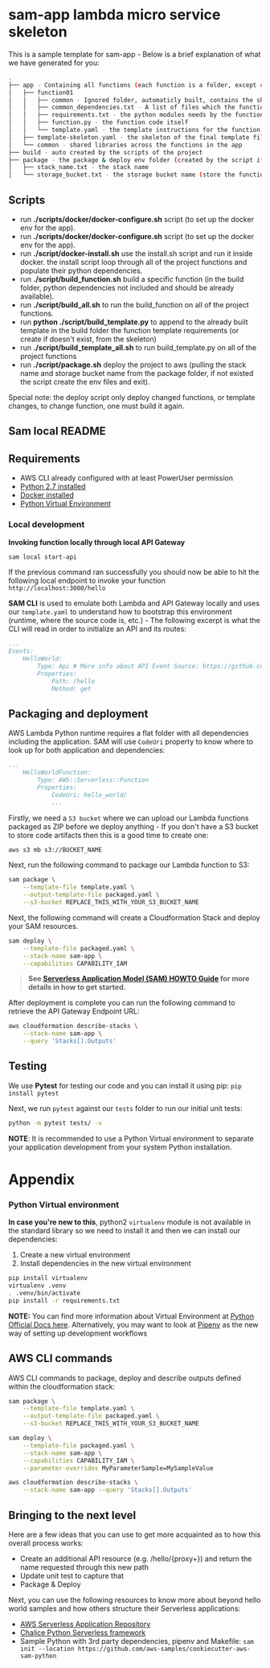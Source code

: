 # sam-app lambda micro service skeleton

This is a sample template for sam-app - Below is a brief explanation of what we have generated for you:

```bash
.
├── app - Containing all functions (each function is a folder, except common)
│   ├── function01
│   │   ├── common - Ignored folder, automaticly built, contains the shared libraries the function needs
│   │   ├── common_dependencies.txt - A list of files which the function needs from the common folder (can include sub folders in the common folder as well).
│   │   ├── requirements.txt - the python modules needs by the function
│   │   ├── function.py - the function code itself
│   │   └── template.yaml - the template instructions for the function (will be use to append to the resulting template the function part)
│   ├── template-skeleton.yaml - the skeleton of the final template file use to deploy to aws
│   └── common - shared libraries across the functions in the app
├── build - auto created by the scripts of the project
├── package - the package & deploy env folder (created by the script if not exist)
│   ├── stack_name.txt - the stack name
│   └── storage_bucket.txt - the storage bucket name (store the functions before deployment)

```

## Scripts
* run **./scripts/docker/docker-configure.sh** script (to set up the docker env for the app).
* run **./scripts/docker/docker-configure.sh** script (to set up the docker env for the app).
* run **./script/docker-install.sh** use the install.sh script and run it inside docker. the install script loop through all of the project functions and populate their python dependencies.
* run **./script/build_function.sh** build a specific function (in the build folder, python dependencies not included and should be already available).
* run **./script/build_all.sh** to run the build_function on all of the project functions.
* run **python ./script/build_template.py** to append to the already built template in the build folder the function template requirements (or create if doesn't exist, from the skeleton)
* run **./script/build_template_all.sh** to run build_template.py on all of the project functions
* run **./script/package.sh** deploy the project to aws (pulling the stack name and storage bucket name from the package folder, if not existed the script create the env files and exit).

Special note: the deploy script only deploy changed functions, or template changes, to change function, one must build it again.

## Sam local README

## Requirements

* AWS CLI already configured with at least PowerUser permission
* [Python 2.7 installed](https://www.python.org/downloads/)
* [Docker installed](https://www.docker.com/community-edition)
* [Python Virtual Environment](http://docs.python-guide.org/en/latest/dev/virtualenvs/)


### Local development

**Invoking function locally through local API Gateway**

```bash
sam local start-api
```

If the previous command ran successfully you should now be able to hit the following local endpoint to invoke your function `http://localhost:3000/hello`

**SAM CLI** is used to emulate both Lambda and API Gateway locally and uses our `template.yaml` to understand how to bootstrap this environment (runtime, where the source code is, etc.) - The following excerpt is what the CLI will read in order to initialize an API and its routes:

```yaml
...
Events:
    HelloWorld:
        Type: Api # More info about API Event Source: https://github.com/awslabs/serverless-application-model/blob/master/versions/2016-10-31.md#api
        Properties:
            Path: /hello
            Method: get
```

## Packaging and deployment

AWS Lambda Python runtime requires a flat folder with all dependencies including the application. SAM will use `CodeUri` property to know where to look up for both application and dependencies:

```yaml
...
    HelloWorldFunction:
        Type: AWS::Serverless::Function
        Properties:
            CodeUri: hello_world/
            ...
```

Firstly, we need a `S3 bucket` where we can upload our Lambda functions packaged as ZIP before we deploy anything - If you don't have a S3 bucket to store code artifacts then this is a good time to create one:

```bash
aws s3 mb s3://BUCKET_NAME
```

Next, run the following command to package our Lambda function to S3:

```bash
sam package \
    --template-file template.yaml \
    --output-template-file packaged.yaml \
    --s3-bucket REPLACE_THIS_WITH_YOUR_S3_BUCKET_NAME
```

Next, the following command will create a Cloudformation Stack and deploy your SAM resources.

```bash
sam deploy \
    --template-file packaged.yaml \
    --stack-name sam-app \
    --capabilities CAPABILITY_IAM
```

> **See [Serverless Application Model (SAM) HOWTO Guide](https://github.com/awslabs/serverless-application-model/blob/master/HOWTO.md) for more details in how to get started.**

After deployment is complete you can run the following command to retrieve the API Gateway Endpoint URL:

```bash
aws cloudformation describe-stacks \
    --stack-name sam-app \
    --query 'Stacks[].Outputs'
``` 

## Testing

We use **Pytest** for testing our code and you can install it using pip: ``pip install pytest`` 

Next, we run `pytest` against our `tests` folder to run our initial unit tests:

```bash
python -m pytest tests/ -v
```

**NOTE**: It is recommended to use a Python Virtual environment to separate your application development from  your system Python installation.

# Appendix

### Python Virtual environment
**In case you're new to this**, python2 `virtualenv` module is not available in the standard library so we need to install it and then we can install our dependencies:

1. Create a new virtual environment
2. Install dependencies in the new virtual environment

```bash
pip install virtualenv
virtualenv .venv
. .venv/bin/activate
pip install -r requirements.txt
```


**NOTE:** You can find more information about Virtual Environment at [Python Official Docs here](https://docs.python.org/3/tutorial/venv.html). Alternatively, you may want to look at [Pipenv](https://github.com/pypa/pipenv) as the new way of setting up development workflows
## AWS CLI commands

AWS CLI commands to package, deploy and describe outputs defined within the cloudformation stack:

```bash
sam package \
    --template-file template.yaml \
    --output-template-file packaged.yaml \
    --s3-bucket REPLACE_THIS_WITH_YOUR_S3_BUCKET_NAME

sam deploy \
    --template-file packaged.yaml \
    --stack-name sam-app \
    --capabilities CAPABILITY_IAM \
    --parameter-overrides MyParameterSample=MySampleValue

aws cloudformation describe-stacks \
    --stack-name sam-app --query 'Stacks[].Outputs'
```

## Bringing to the next level

Here are a few ideas that you can use to get more acquainted as to how this overall process works:

* Create an additional API resource (e.g. /hello/{proxy+}) and return the name requested through this new path
* Update unit test to capture that
* Package & Deploy

Next, you can use the following resources to know more about beyond hello world samples and how others structure their Serverless applications:

* [AWS Serverless Application Repository](https://aws.amazon.com/serverless/serverlessrepo/)
* [Chalice Python Serverless framework](https://github.com/aws/chalice)
* Sample Python with 3rd party dependencies, pipenv and Makefile: ``sam init --location https://github.com/aws-samples/cookiecutter-aws-sam-python``
